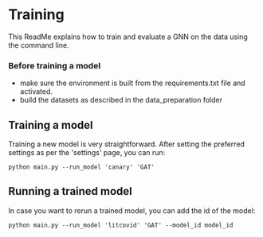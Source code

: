 Training
========

This ReadMe explains how to train and evaluate a GNN on the data using the command line.

### Before training a model

* make sure the environment is built from the requirements.txt file and activated.
* build the datasets as described in the data_preparation folder

## Training a model

Training a new model is very straightforward. After setting the preferred settings as per the 'settings' page, you can
run:

```commandline
python main.py --run_model 'canary' 'GAT'
```

## Running a trained model

In case you want to rerun a trained model, you can add the id of the model:

```commandline
python main.py --run_model 'litcovid' 'GAT' --model_id model_id
```
